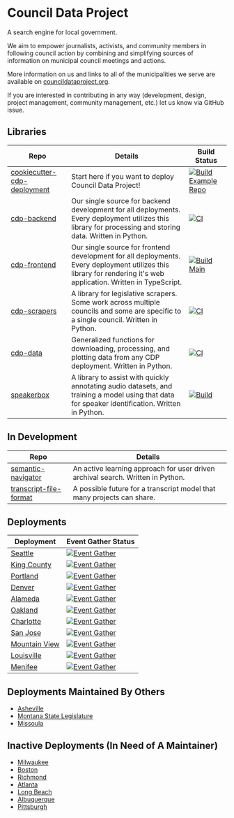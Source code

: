 # Council Data Project

A search engine for local government.

We aim to empower journalists, activists, and community members in
following council action by combining and simplifying sources of
information on municipal council meetings and actions.

More information on us and links to all of the municipalities we serve
are available on [councildataproject.org](https://councildataproject.org).

If you are interested in contributing in any way (development, design, project management, community management, etc.) let us know via GitHub issue.

## Libraries

| Repo    | Details | Build Status                                                                                                                                                                                                       |
| ----------- |--------------------- | ------------------------------------------------------------------------------------------------------------------------------------------------------------------------------------------------------------------------- |
| [cookiecutter-cdp-deployment](https://github.com/CouncilDataProject/cookiecutter-cdp-deployment)     | Start here if you want to deploy Council Data Project! | [![Build Example Repo](https://github.com/CouncilDataProject/cookiecutter-cdp-deployment/actions/workflows/build.yml/badge.svg)](https://github.com/CouncilDataProject/cookiecutter-cdp-deployment/actions/workflows/build.yml)         |
| [cdp-backend](https://github.com/CouncilDataProject/cdp-backend)     | Our single source for backend development for all deployments. Every deployment utilizes this library for processing and storing data. Written in Python. | [![CI](https://github.com/CouncilDataProject/cdp-backend/actions/workflows/ci.yml/badge.svg)](https://github.com/CouncilDataProject/cdp-backend/actions/workflows/ci.yml)         |
| [cdp-frontend](https://github.com/CouncilDataProject/cdp-frontend)     | Our single source for frontend development for all deployments. Every deployment utilizes this library for rendering it's web application. Written in TypeScript.| [![Build Main](https://github.com/CouncilDataProject/cdp-frontend/actions/workflows/build-main.yml/badge.svg)](https://github.com/CouncilDataProject/cdp-frontend/actions/workflows/build-main.yml)         |
| [cdp-scrapers](https://github.com/CouncilDataProject/cdp-scrapers)     | A library for legislative scrapers. Some work across multiple councils and some are specific to a single council. Written in Python. | [![CI](https://github.com/CouncilDataProject/cdp-scrapers/actions/workflows/ci.yml/badge.svg)](https://github.com/CouncilDataProject/cdp-scrapers/actions/workflows/ci.yml)         |
| [cdp-data](https://github.com/CouncilDataProject/cdp-data)     | Generalized functions for downloading, processing, and plotting data from any CDP deployment. Written in Python. | [![CI](https://github.com/CouncilDataProject/cdp-data/actions/workflows/ci.yml/badge.svg)](https://github.com/CouncilDataProject/cdp-data/actions/workflows/ci.yml)         |
| [speakerbox](https://github.com/CouncilDataProject/speakerbox)     | A library to assist with quickly annotating audio datasets, and training a model using that data for speaker identification. Written in Python. | [![Build](https://github.com/CouncilDataProject/speakerbox/actions/workflows/ci.yml/badge.svg)](https://github.com/CouncilDataProject/speakerbox/actions/workflows/ci.yml)         |

## In Development

| Repo    | Details |
|-------- |-------- |
| [semantic-navigator](https://github.com/CouncilDataProject/semantic-navigator) | An active learning approach for user driven archival search. Written in Python. |
| [transcript-file-format](https://github.com/CouncilDataProject/transcript-file-format) | A possible future for a transcript model that many projects can share. |


## Deployments

| Deployment    | Event Gather Status                                                                                                                                                                                                       |
| ----------- | ------------------------------------------------------------------------------------------------------------------------------------------------------------------------------------------------------------------------- |
| [Seattle](https://github.com/CouncilDataProject/seattle)     | [![Event Gather](https://github.com/CouncilDataProject/seattle/actions/workflows/event-gather-pipeline.yml/badge.svg)](https://github.com/CouncilDataProject/seattle/actions/workflows/event-gather-pipeline.yml)         |
| [King County](https://github.com/CouncilDataProject/king-county) | [![Event Gather](https://github.com/CouncilDataProject/king-county/actions/workflows/event-gather-pipeline.yml/badge.svg)](https://github.com/CouncilDataProject/king-county/actions/workflows/event-gather-pipeline.yml) |
| [Portland](https://github.com/CouncilDataProject/portland)    | [![Event Gather](https://github.com/CouncilDataProject/portland/actions/workflows/event-gather-pipeline.yml/badge.svg)](https://github.com/CouncilDataProject/portland/actions/workflows/event-gather-pipeline.yml)       |
| [Denver](https://github.com/CouncilDataProject/denver)      | [![Event Gather](https://github.com/CouncilDataProject/denver/actions/workflows/event-gather-pipeline.yml/badge.svg)](https://github.com/CouncilDataProject/denver/actions/workflows/event-gather-pipeline.yml)           |
| [Alameda](https://github.com/CouncilDataProject/alameda)     | [![Event Gather](https://github.com/CouncilDataProject/alameda/actions/workflows/event-gather-pipeline.yml/badge.svg)](https://github.com/CouncilDataProject/alameda/actions/workflows/event-gather-pipeline.yml)         |
| [Oakland](https://github.com/CouncilDataProject/oakland)      | [![Event Gather](https://github.com/CouncilDataProject/oakland/actions/workflows/event-gather-pipeline.yml/badge.svg)](https://github.com/CouncilDataProject/oakland/actions/workflows/event-gather-pipeline.yml)         |
| [Charlotte](https://github.com/CouncilDataProject/charlotte)      | [![Event Gather](https://github.com/CouncilDataProject/charlotte/actions/workflows/event-gather-pipeline.yml/badge.svg)](https://github.com/CouncilDataProject/charlotte/actions/workflows/event-gather-pipeline.yml)         |
| [San Jose](https://github.com/CouncilDataProject/san-jose)      | [![Event Gather](https://github.com/CouncilDataProject/san-jose/actions/workflows/event-gather-pipeline.yml/badge.svg)](https://github.com/CouncilDataProject/san-jose/actions/workflows/event-gather-pipeline.yml)         |
| [Mountain View](https://github.com/CouncilDataProject/mountain-view)      | [![Event Gather](https://github.com/CouncilDataProject/mountain-view/actions/workflows/event-gather-pipeline.yml/badge.svg)](https://github.com/CouncilDataProject/mountain-view/actions/workflows/event-gather-pipeline.yml)         |
| [Louisville](https://github.com/CouncilDataProject/louisville)      | [![Event Gather](https://github.com/CouncilDataProject/louisville/actions/workflows/event-gather-pipeline.yml/badge.svg)](https://github.com/CouncilDataProject/louisville/actions/workflows/event-gather-pipeline.yml)         |
| [Menifee](https://github.com/CouncilDataProject/city-of-menifee)      | [![Event Gather](https://github.com/CouncilDataProject/city-of-menifee/actions/workflows/event-gather-pipeline.yml/badge.svg)](https://github.com/CouncilDataProject/city-of-menifee/actions/workflows/event-gather-pipeline.yml)         |

## Deployments Maintained By Others

* [Asheville](https://github.com/sunshine-request/cdp-asheville)
* [Montana State Legislature](https://github.com/OpenMontana/montana-legislature-council-data-project)
* [Missoula](https://github.com/OpenMontana/missoula-council-data-project)


## Inactive Deployments (In Need of A Maintainer)

* [Milwaukee](https://github.com/CouncilDataProject/milwaukee)
* [Boston](https://github.com/CouncilDataProject/boston)
* [Richmond](https://github.com/CouncilDataProject/richmond)
* [Atlanta](https://github.com/CouncilDataProject/atlanta)
* [Long Beach](https://github.com/CouncilDataProject/long-beach)
* [Albuquerque](https://github.com/CouncilDataProject/albuquerque)
* [Pittsburgh](https://github.com/CouncilDataProject/pittsburgh-pa)
